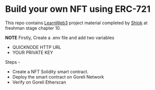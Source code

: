 # Build your own NFT using ERC-721

This repo contains [LearnWeb3](https://learnweb3.io/) project material completed by [Shlok](https://github.com/shlok2740) at freshman stage chapter 10.

**NOTE**
Firstly, Create a .env file and add two variables
- QUICKNODE HTTP URL
- YOUR PRIVATE KEY

Steps -

- Create a NFT Solidity smart contract.
- Deploy the smart contract on Goreli Network
- Verify on Goreli Etherscan
